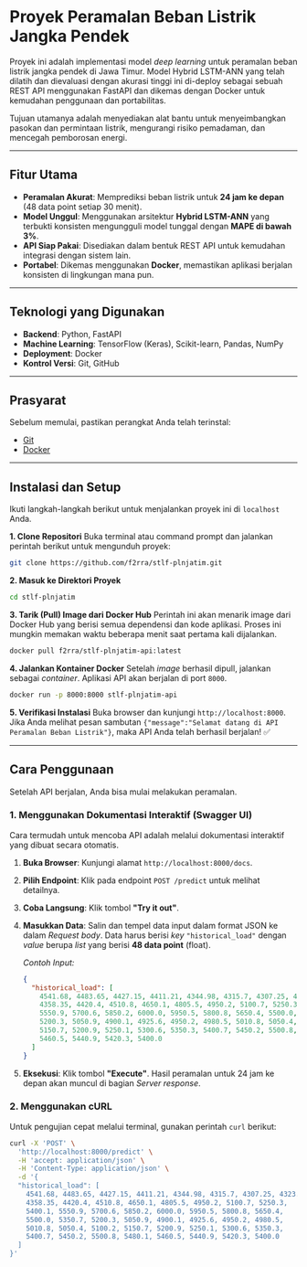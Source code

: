 # Proyek Peramalan Beban Listrik Jangka Pendek

Proyek ini adalah implementasi model _deep learning_ untuk peramalan beban listrik jangka pendek di Jawa Timur. Model Hybrid LSTM-ANN yang telah dilatih dan dievaluasi dengan akurasi tinggi ini di-deploy sebagai sebuah REST API menggunakan FastAPI dan dikemas dengan Docker untuk kemudahan penggunaan dan portabilitas.

Tujuan utamanya adalah menyediakan alat bantu untuk menyeimbangkan pasokan dan permintaan listrik, mengurangi risiko pemadaman, dan mencegah pemborosan energi.

---

## Fitur Utama

- **Peramalan Akurat**: Memprediksi beban listrik untuk **24 jam ke depan** (48 data point setiap 30 menit).
- **Model Unggul**: Menggunakan arsitektur **Hybrid LSTM-ANN** yang terbukti konsisten mengungguli model tunggal dengan **MAPE di bawah 3%**.
- **API Siap Pakai**: Disediakan dalam bentuk REST API untuk kemudahan integrasi dengan sistem lain.
- **Portabel**: Dikemas menggunakan **Docker**, memastikan aplikasi berjalan konsisten di lingkungan mana pun.

---

## Teknologi yang Digunakan

- **Backend**: Python, FastAPI
- **Machine Learning**: TensorFlow (Keras), Scikit-learn, Pandas, NumPy
- **Deployment**: Docker
- **Kontrol Versi**: Git, GitHub

---

## Prasyarat

Sebelum memulai, pastikan perangkat Anda telah terinstal:

- [Git](https://git-scm.com/)
- [Docker](https://www.docker.com/products/docker-desktop/)

---

## Instalasi dan Setup

Ikuti langkah-langkah berikut untuk menjalankan proyek ini di `localhost` Anda.

**1. Clone Repositori**
Buka terminal atau command prompt dan jalankan perintah berikut untuk mengunduh proyek:

```bash
git clone https://github.com/f2rra/stlf-plnjatim.git
```

**2. Masuk ke Direktori Proyek**

```bash
cd stlf-plnjatim
```

**3. Tarik (Pull) Image dari Docker Hub**
Perintah ini akan menarik image dari Docker Hub yang berisi semua dependensi dan kode aplikasi. Proses ini mungkin memakan waktu beberapa menit saat pertama kali dijalankan.

```bash
docker pull f2rra/stlf-plnjatim-api:latest
```

**4. Jalankan Kontainer Docker**
Setelah _image_ berhasil dipull, jalankan sebagai _container_. Aplikasi API akan berjalan di port `8000`.

```bash
docker run -p 8000:8000 stlf-plnjatim-api
```

**5. Verifikasi Instalasi**
Buka browser dan kunjungi `http://localhost:8000`. Jika Anda melihat pesan sambutan `{"message":"Selamat datang di API Peramalan Beban Listrik"}`, maka API Anda telah berhasil berjalan\! ✅

---

## Cara Penggunaan

Setelah API berjalan, Anda bisa mulai melakukan peramalan.

### 1\. Menggunakan Dokumentasi Interaktif (Swagger UI)

Cara termudah untuk mencoba API adalah melalui dokumentasi interaktif yang dibuat secara otomatis.

1.  **Buka Browser**: Kunjungi alamat `http://localhost:8000/docs`.

2.  **Pilih Endpoint**: Klik pada endpoint `POST /predict` untuk melihat detailnya.

3.  **Coba Langsung**: Klik tombol **"Try it out"**.

4.  **Masukkan Data**: Salin dan tempel data input dalam format JSON ke dalam _Request body_. Data harus berisi _key_ `"historical_load"` dengan _value_ berupa _list_ yang berisi **48 data point** (float).

    _Contoh Input:_

    ```json
    {
      "historical_load": [
        4541.68, 4483.65, 4427.15, 4411.21, 4344.98, 4315.7, 4307.25, 4323.4,
        4358.35, 4420.4, 4510.8, 4650.1, 4805.5, 4950.2, 5100.7, 5250.3, 5400.1,
        5550.9, 5700.6, 5850.2, 6000.0, 5950.5, 5800.8, 5650.4, 5500.0, 5350.7,
        5200.3, 5050.9, 4900.1, 4925.6, 4950.2, 4980.5, 5010.8, 5050.4, 5100.2,
        5150.7, 5200.9, 5250.1, 5300.6, 5350.3, 5400.7, 5450.2, 5500.8, 5480.1,
        5460.5, 5440.9, 5420.3, 5400.0
      ]
    }
    ```

5.  **Eksekusi**: Klik tombol **"Execute"**. Hasil peramalan untuk 24 jam ke depan akan muncul di bagian _Server response_.

### 2\. Menggunakan cURL

Untuk pengujian cepat melalui terminal, gunakan perintah `curl` berikut:

```bash
curl -X 'POST' \
  'http://localhost:8000/predict' \
  -H 'accept: application/json' \
  -H 'Content-Type: application/json' \
  -d '{
  "historical_load": [
    4541.68, 4483.65, 4427.15, 4411.21, 4344.98, 4315.7, 4307.25, 4323.4,
    4358.35, 4420.4, 4510.8, 4650.1, 4805.5, 4950.2, 5100.7, 5250.3,
    5400.1, 5550.9, 5700.6, 5850.2, 6000.0, 5950.5, 5800.8, 5650.4,
    5500.0, 5350.7, 5200.3, 5050.9, 4900.1, 4925.6, 4950.2, 4980.5,
    5010.8, 5050.4, 5100.2, 5150.7, 5200.9, 5250.1, 5300.6, 5350.3,
    5400.7, 5450.2, 5500.8, 5480.1, 5460.5, 5440.9, 5420.3, 5400.0
  ]
}'
```
